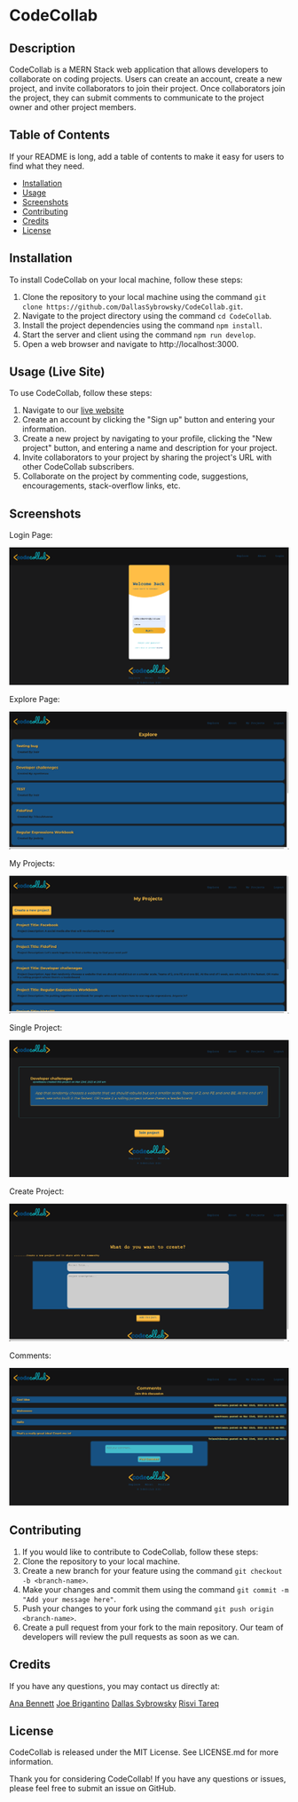 # CodeCollab

## Description
CodeCollab is a MERN Stack web application that allows developers to collaborate on coding projects. Users can create an account, create a new project, and invite collaborators to join their project. Once collaborators join the project, they can submit comments to communicate to the project owner and other project members.

## Table of Contents
If your README is long, add a table of contents to make it easy for users to find what they need.
- [Installation](#installation)
- [Usage](#usage-live-site)
- [Screenshots](#screenshots)
- [Contributing](#contributing)
- [Credits](#credits)
- [License](#license)

## Installation
To install CodeCollab on your local machine, follow these steps:
1. Clone the repository to your local machine using the command `git clone https://github.com/DallasSybrowsky/CodeCollab.git`.
2. Navigate to the project directory using the command `cd CodeCollab`.
3. Install the project dependencies using the command `npm install`.
4. Start the server and client using the command `npm run develop`.
5. Open a web browser and navigate to http://localhost:3000.

## Usage (Live Site)
To use CodeCollab, follow these steps:
1. Navigate to our [live website](https://code-collab-dallas.herokuapp.com/)
2. Create an account by clicking the "Sign up" button and entering your information.
3. Create a new project by navigating to your profile, clicking the "New project" button, and entering a name and description for your project.
4. Invite collaborators to your project by sharing the project's URL with other CodeCollab subscribers.
5. Collaborate on the project by commenting code, suggestions, encouragements, stack-overflow links, etc.

## Screenshots

Login Page:

<img src="./client/src/assets/LoginPage.png" style="70%">

Explore Page:

<img src="./client/src/assets/ExplorePage.png" style="70%">

My Projects:

<img src="./client/src/assets/MyProjects.png" style="70%">

Single Project:

<img src="./client/src/assets/SingleProject.png" style="70%">

Create Project:

<img src="./client/src/assets/CreateProject.png" style="70%">

Comments:

<img src="./client/src/assets/Comments.png" style="70%">

## Contributing
1. If you would like to contribute to CodeCollab, follow these steps:
2. Clone the repository to your local machine.
3. Create a new branch for your feature using the command `git checkout -b <branch-name>`.
4. Make your changes and commit them using the command `git commit -m "Add your message here"`.
5. Push your changes to your fork using the command `git push origin <branch-name>`.
6. Create a pull request from your fork to the main repository. Our team of developers will review the pull requests as soon as we can.

## Credits
If you have any questions, you may contact us directly at:

[Ana Bennett](https://github.com/Sydneychick2748)
[Joe Brigantino](https://github.com/brigantinojoe)
[Dallas Sybrowsky](https://github.com/DallasSybrowsky)
[Risvi Tareq](https://github.com/ivsir)

## License
CodeCollab is released under the MIT License. See LICENSE.md for more information.

Thank you for considering CodeCollab! If you have any questions or issues, please feel free to submit an issue on GitHub.
